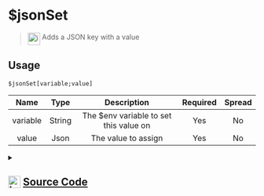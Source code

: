# $jsonSet
> <img align="top" src="https://upload.wikimedia.org/wikipedia/commons/thumb/e/e4/Infobox_info_icon.svg/160px-Infobox_info_icon.svg.png?20150409153300" alt="image" width="25" height="auto"> Adds a JSON key with a value
## Usage
```
$jsonSet[variable;value]
```
| Name | Type | Description | Required | Spread
| :---: | :---: | :---: | :---: | :---: |
variable | String | The $env variable to set this value on | Yes | No
value | Json | The value to assign | Yes | No
<details>
<summary>
    
## <img align="top" src="https://cdn4.iconfinder.com/data/icons/iconsimple-logotypes/512/github-512.png" alt="image" width="25" height="auto">  [Source Code](https://github.com/tryforge/ForgeScript-V2/blob/main/src/native/jsonSet.ts)
    
</summary>
    
```ts
import { ArgType, NativeFunction, Return } from "../structures"

export default new NativeFunction({
    name: "$jsonSet",
    version: "1.2.0",
    description: "Adds a json key with a value",
    unwrap: true,
    brackets: true,
    args: [
        {
            name: "variable",
            description: "The $env variable to set this value on",
            rest: false,
            required: true,
            type: ArgType.String
        },
        {
            name: "value",
            description: "The value to assign",
            type: ArgType.Json,
            rest: false,
            required: true
        }
    ],
    execute(ctx, [ key, value ]) {
        ctx.setEnvironmentKey(key, value)
        return this.success()
    },
})
```
    
</details>